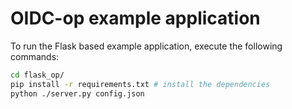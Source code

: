 # OIDC-op example application 
To run the Flask based example application, execute the following commands:

```bash
cd flask_op/
pip install -r requirements.txt # install the dependencies
python ./server.py config.json
```